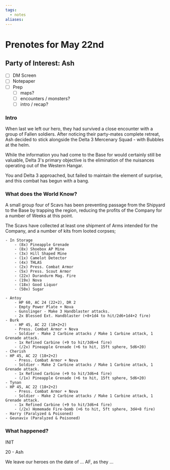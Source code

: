```yaml
---
tags:
  - notes
aliases:
---
```


# Prenotes for May 22nd
## Party of Interest: Ash
- [ ] DM Screen
- [ ] Notepaper
- [ ] Prep
	- [ ] maps?
	- [ ] encounters / monsters?
	- [ ] intro / recap?

### Intro

When last we left our hero, they had survived a close encounter with a group of Fallen soldiers. After noticing their party-mates complete retreat, Ash decided to stick alongside the Delta 3 Mercenary Squad - with Bubbles at the helm.

While the information you had come to the Base for would certainly still be valuable, Delta 3's primary objective is the elimination of the nuisances operating out of the Western Hangar. 

You and Delta 3 approached, but failed to maintain the element of surprise, and this combat has begun with a bang.

### What does the World Know?
A small group four of Scavs has been preventing passage from the Shipyard to the Base by trapping the region, reducing the profits of the Company for a number of Weeks at this point.

The Scavs have collected at least one shipment of Arms intended for the Company, and a number of kits from looted corpses;

	- In Storage
		- (8x) Pineapple Grenade
		- (8x) Shoebox AP Mine
		- (3x) Hill Shaped Mine
		- (1x) Camelot Detector
		- (4x) THLAS
		- (2x) Press. Combat Armor
		- (5x) Press. Scout Armor
		- (22x) Durandurm Mag. Fire
		- (19x) Nova
		- (18x) Good Liquor
		- (50x) Sugar

	- Antoy
		- HP 60, AC 24 (22+2), DR 2
		- Empty Power Plate + Nova
		- Gunslinger - Make 3 Handblaster attacks.
		- 2x Blessed Ext. Handblaster (+8+1d4 to hit/2d6+1d4+2 fire)
	- Burk
		- HP 45, AC 22 (18+2+2)
		- Press. Combat Armor + Nova
		- Soldier - Make 2 Carbine attacks / Make 1 Carbine attack, 1 Grenade attack.
		- 1x Refined Carbine (+9 to hit/3d6+4 fire)
		- (/2x) Pineapple Grenade (+6 to hit, 15ft sphere, 5d6+20)
	- Cherish
	- HP 45, AC 22 (18+2+2)
		- Press. Combat Armor + Nova
		- Soldier - Make 2 Carbine attacks / Make 1 Carbine attack, 1 Grenade attack.
		- 1x Refined Carbine (+9 to hit/3d6+4 fire)
		- (/1x) Pineapple Grenade (+6 to hit, 15ft sphere, 5d6+20)
	- Tynan
	- HP 45, AC 22 (18+2+2)
		- Press. Combat Armor + Nova
		- Soldier - Make 2 Carbine attacks / Make 1 Carbine attack, 1 Grenade attack.
		- 1x Refined Carbine (+9 to hit/3d6+4 fire)
		- (/2x) Homemade Fire-bomb (+6 to hit, 5ft sphere, 3d4+8 fire)
	- Harry (Paralyzed & Poisoned)
	- Geunaviv (Paralyzed & Poisoned)

### What happened?

INIT

20 - Ash

We leave our heroes on the date of ... AF, as they ...